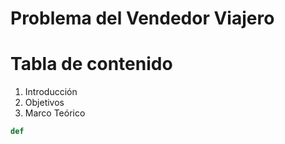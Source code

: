 # Problema del Vendedor Viajero

# Tabla de contenido

1. Introducción
1. Objetivos
1. Marco Teórico

```python
def 

```
